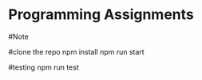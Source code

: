# Programming Assignments

#Note

#clone the repo
npm install
npm run start

#testing
npm run test

